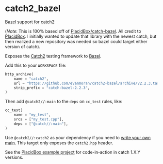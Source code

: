 # catch2_bazel
Bazel support for catch2

(*Note*: This is 100% based off of [PlacidBox/catch-bazel](https://github.com/PlacidBox/catch-bazel). All credit to [PlacidBox](https://github.com/PlacidBox/). I initially wanted to update that library with the newest catch, but then realized a new repository was needed so bazel could target either version of catch).

Exposes the [Catch2](https://github.com/catchorg/Catch2) testing framework to
[Bazel](https://bazel.build/).

Add this to your `WORKSPACE` file:

```py
http_archive(
    name = "catch2",
    url = "https://github.com/evanmoran/catch2-bazel/archive/v2.2.3.tar.gz",
    strip_prefix = "catch-bazel-2.2.3",
)
```

Then add `@catch2//:main` to the `deps` on `cc_test` rules, like:

```py
cc_test(
    name = "my_test",
    srcs = ["my_test.cpp"],
    deps = ["@catch//:main"],
)
```

Use `@catch2//:catch2` as your dependency  if you need to [write your own main](https://github.com/philsquared/Catch/blob/master/docs/own-main.md#let-catch-take-full-control-of-args-and-config).
This target only exposes the `catch2.hpp` header.

See the [PlacidBox example project](https://github.com/PlacidBox/catch-bazel-example) for code-in-action in catch 1.X.Y versions.



